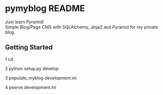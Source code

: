 # pymyblog README

Just learn Pyramid!  
Simple Blog/Page CMS with SQLAlchemy, Jinja2 and Pyramid for my private blog.


Getting Started
---------------

1 cd <directory containing this file>

2 python setup.py develop

3 populate_myblog development.ini

4 pserve development.ini

